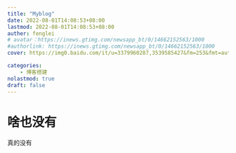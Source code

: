 ```yaml
---
title: "Myblog"
date: 2022-08-01T14:08:53+08:00
lastmod: 2022-08-01T14:08:53+08:00
auther: fenglei
# avatar：https://inews.gtimg.com/newsapp_bt/0/14662152563/1000
#authorlink: https://inews.gtimg.com/newsapp_bt/0/14662152563/1000
cover: https://img0.baidu.com/it/u=3379960287,3539585427&fm=253&fmt=auto&app=138&f=JPEG?w=889&h=500

categories:
    - 博客搭建
nolastmod: true
draft: false
---
```

#  啥也没有
真的没有
